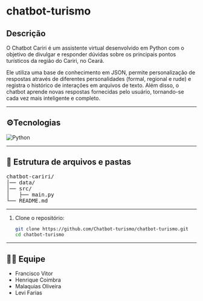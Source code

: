 # chatbot-turismo

## Descrição
O Chatbot Cariri é um assistente virtual desenvolvido em Python com o objetivo de divulgar e responder dúvidas sobre os principais pontos turísticos da região do Cariri, no Ceará.

Ele utiliza uma base de conhecimento em JSON, permite personalização de respostas através de diferentes personalidades (formal, regional e rude) e registra o histórico de interações em arquivos de texto. Além disso, o chatbot aprende novas respostas fornecidas pelo usuário, tornando-se cada vez mais inteligente e completo.

---

## ⚙️Tecnologias

![Python](https://img.shields.io/badge/Python-3776AB?style=for-the-badge&logo=python&logoColor=white)

---

## 📂 Estrutura de arquivos e pastas
<pre>
chatbot-cariri/
│── data/
│── src/
│   ├── main.py  
└── README.md
</pre>
---

1. Clone o repositório:
   ```bash
   git clone https://github.com/Chatbot-turismo/chatbot-turismo.git
   cd chatbot-turismo
   ```

---
## 👨‍💻 Equipe
- Francisco Vitor
- Henrique Coimbra
- Malaquias Oliveira
- Levi Farias
